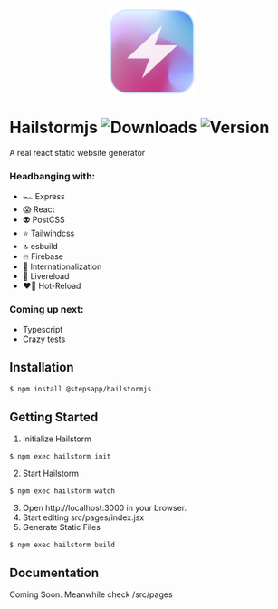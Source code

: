 <p align="center">
  <img width="150" height="150" src="./docs/images/hailstorm.png">
</p>

# Hailstormjs ![Downloads](https://img.shields.io/npm/dm/@stepsapp//hailstormjs) ![Version](https://img.shields.io/npm/v/@stepsapp/hailstormjs)

A real react static website generator

### Headbanging with:

-   🏎 Express
-   😱 React
-   👽 PostCSS
-   ⭐️ Tailwindcss
-   🔝 esbuild
-   🔥 Firebase
-   🙊 Internationalization
-   📡 Livereload
-   ❤️‍🔥 Hot-Reload

### Coming up next:

-   Typescript
-   Crazy tests

## Installation

```
$ npm install @stepsapp/hailstormjs
```

## Getting Started

1. Initialize Hailstorm

```
$ npm exec hailstorm init
```

2. Start Hailstorm

```
$ npm exec hailstorm watch
```

3. Open http://localhost:3000 in your browser.
4. Start editing src/pages/index.jsx
5. Generate Static Files

```
$ npm exec hailstorm build
```

## Documentation
Coming Soon. Meanwhile check /src/pages
